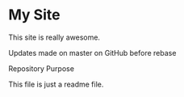 # My Site

This site is really awesome.

Updates made on master on GitHub before rebase

 Repository Purpose

This file is just a readme file.
